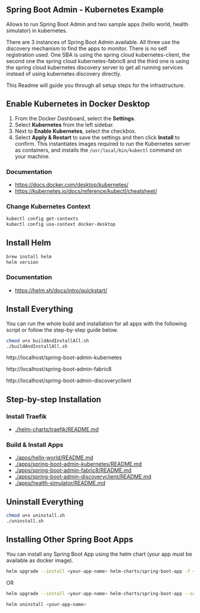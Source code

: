 ## Spring Boot Admin - Kubernetes Example

Allows to run Spring Boot Admin and two sample apps (hello world, health simulator) in kubernetes. 

There are 3 instances of Spring Boot Admin available. All three use the discovery mechanism to find the apps to monitor. There is no self registration used. One SBA is using the spring cloud kubernetes-client, the second one the spring cloud kubernetes-fabric8 and the third one is using the spring cloud kubernetes discovery server to get all running services instead of using kubernetes discovery directly.

This Readme will guide you through all setup steps for the infrastructure.

## Enable Kubernetes in Docker Desktop

1. From the Docker Dashboard, select the **Settings**.
2. Select **Kubernetes** from the left sidebar.
3. Next to **Enable Kubernetes**, select the checkbox.
4. Select **Apply & Restart** to save the settings and then click **Install** to confirm. This instantiates images required to run the Kubernetes server as containers, and installs the `/usr/local/bin/kubectl` command on your machine.

### Documentation

- <https://docs.docker.com/desktop/kubernetes/>
- <https://kubernetes.io/docs/reference/kubectl/cheatsheet/>

### Change Kubernetes Context
```bash
kubectl config get-contexts
kubectl config use-context docker-desktop
```

## Install Helm
```bash
brew install helm
helm version
```

### Documentation

- <https://helm.sh/docs/intro/quickstart/>

## Install Everything
You can run the whole build and installation for all apps with the following script or follow the step-by-step guide below.
```bash
chmod u+x buildAndInstallAll.sh
./buildAndInstallAll.sh
```

http://localhost/spring-boot-admin-kubernetes

http://localhost/spring-boot-admin-fabric8

http://localhost/spring-boot-admin-discoveryclient

## Step-by-step Installation

### Install Traefik

- [./helm-charts/traefik/README.md](./helm-charts/traefik/README.md)

### Build & Install Apps

- [./apps/hello-world/README.md](./apps/hello-world/README.md)
- [./apps/spring-boot-admin-kubernetes/README.md](./apps/spring-boot-admin-kubernetes/README.md)
- [./apps/spring-boot-admin-fabric8/README.md](./apps/spring-boot-admin-fabric8/README.md)
- [./apps/spring-boot-admin-discoveryclient/README.md](./apps/spring-boot-admin-discoveryclient/README.md)
- [./apps/health-simulator/README.md](./apps/health-simulator/README.md)

## Uninstall Everything
```bash
chmod u+x uninstall.sh
./uninstall.sh
```

## Installing Other Spring Boot Apps

You can install any Spring Boot App using the helm chart (your app must be available as docker image).

```bash
helm upgrade --install <your-app-name> helm-charts/spring-boot-app -f <path-to-your>/values.yaml
```
OR
```bash
helm upgrade --install <your-app-name> helm-charts/spring-boot-app --set name=<your-spring-app> --set deployment.image=<yourImage>
```

```bash
helm uninstall <your-app-name>
```
